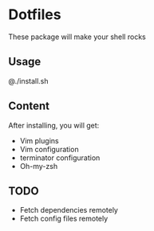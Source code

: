 Dotfiles
========

These package will make your shell rocks

Usage
-----

@./install.sh

Content
-------
 After installing, you will get:

  * Vim plugins
  * Vim configuration
  * terminator configuration
  * Oh-my-zsh

TODO
----
 * Fetch dependencies remotely
 * Fetch config files remotely




